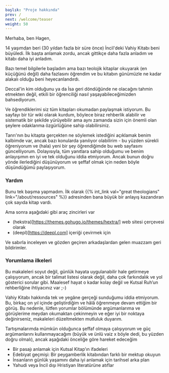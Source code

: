 ```yaml
---
başlık: "Proje hakkında"
prev: /
next: /welcome/teaser
weight: 50
---
```


Merhaba, ben Hagen,

14 yaşımdan beri (30 yıldan fazla bir süre önce) İncil'deki Vahiy Kitabı beni büyüledi. İlk başta anlamak zordu, ancak gittikçe daha fazla anladım ve kitabı daha iyi anladım.

Bazı temel bilgilerle başladım ama bazı teolojik kitaplar okuyarak (en küçüğünü değil) daha fazlasını öğrendim ve bu kitabın günümüzle ne kadar alakalı olduğu beni heyecanlandırdı.

Deccal'in kim olduğunu ya da İsa geri döndüğünde ne olacağını tahmin etmekten değil, etkili bir öğrenciliği nasıl yaşayabileceğimizden bahsediyorum.

Ve öğrendiklerimi siz tüm kitapları okumadan paylaşmak istiyorum. Bu sayfayı bir tür wiki olarak kurdum, böylece biraz rehberlik alabilir ve sistematik bir şekilde yürüyebilir ama aynı zamanda sizin için önemli olan şeylere odaklanma özgürlüğüne sahip olabilirsiniz.

Tanrı'nın bu kitapta gerçekten ne söylemek istediğini açıklamak benim kalbimde var, ancak bazı konularda yanılıyor olabilirim - bu yüzden sürekli öğreniyorum ve (hala) yeni bir şey öğrendiğimde bu web sayfasını güncelliyorum. Dolayısıyla, tüm yanıtlara sahip olduğumu ve benim anlayışımın en iyi ve tek olduğunu iddia etmiyorum. Ancak bunun doğru yönde ilerlediğini düşünüyorum ve şeffaf olmak için neden böyle düşündüğümü paylaşıyorum.

### Yardım

Bunu tek başıma yapmadım. İlk olarak {{% int_link val="great theologians" link="/about/ressources" %}} adresinden bana büyük bir anlayış kazandıran çok sayıda kitap vardı.

Ama sonra aşağıdaki gibi araç zincirleri var 
- (hekstra)[https://themes.gohugo.io/themes/hextra/] web sitesi çerçevesi olarak
- (deepl)[https://deepl.com] içeriği çevirmek için

Ve sabırla inceleyen ve gözden geçiren arkadaşlardan gelen muazzam geri bildirimler.

### Yorumlama ilkeleri

<a name="59f3"></a>
Bu makaleleri soyut değil, günlük hayata uygulanabilir hale getirmeye çalışıyorum, ancak bir talimat listesi olarak değil, daha çok farkındalık ve yol gösterici sorular gibi. Maalesef hayat o kadar kolay değil ve Kutsal Ruh’un rehberliğine ihtiyacınız var ;-)

Vahiy Kitabı hakkında tek ve yegâne gerçeği sunduğumu iddia etmiyorum. Bu, birkaç on yıl içinde geliştirdiğim ve hâlâ öğrenmeye devam ettiğim bir görüş. Bu nedenle, lütfen yorumlar bölümünde argümanlarıma ve görüşlerime meydan okumaktan çekinmeyin ve eğer iyi bir noktaya değinirseniz, makaleleri düzeltmekten mutluluk duyarım.

Tartışmalarımda mümkün olduğunca şeffaf olmaya çalışıyorum ve güç argümanlarını kullanmayacağım (büyük ve ünlü vaiz x böyle dedi, bu yüzden doğru olmalı), ancak aşağıdaki önceliğe göre hareket edeceğim

- Bir pasajı anlamak için Kutsal Kitap’ın ifadeleri
- Edebiyat geçmişi: Bir peygamberlik kitabından farklı bir mektup okuyun
- İnsanların günlük yaşamını daha iyi anlamak için tarihsel arka plan
- Yahudi veya İncil dışı Hristiyan literatürüne atıflar
